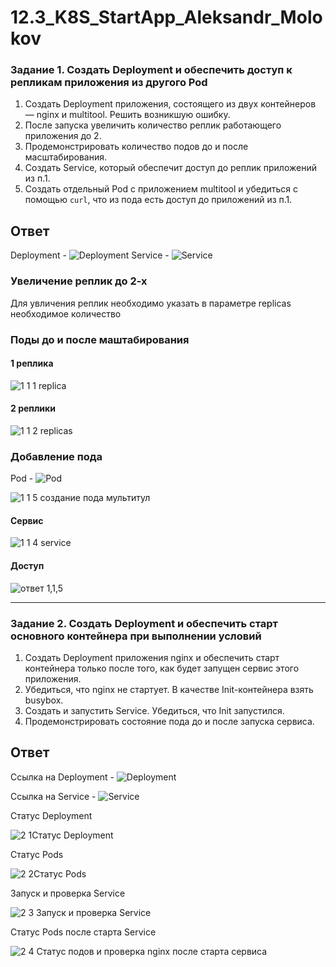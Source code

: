 # 12.3_K8S_StartApp_Aleksandr_Molokov

### Задание 1. Создать Deployment и обеспечить доступ к репликам приложения из другого Pod

1. Создать Deployment приложения, состоящего из двух контейнеров — nginx и multitool. Решить возникшую ошибку.
2. После запуска увеличить количество реплик работающего приложения до 2.
3. Продемонстрировать количество подов до и после масштабирования.
4. Создать Service, который обеспечит доступ до реплик приложений из п.1.
5. Создать отдельный Pod с приложением multitool и убедиться с помощью `curl`, что из пода есть доступ до приложений из п.1.

## Ответ

Deployment - ![Deployment](https://github.com/ALEMOLOKOV/12.3_K8S_StartApp_Aleksandr_Molokov/blob/93489d5c7b7cc5cfd5167d58dbf8ad0c31904804/1%20task)
Service - ![Service](https://github.com/ALEMOLOKOV/12.3_K8S_StartApp_Aleksandr_Molokov/blob/93489d5c7b7cc5cfd5167d58dbf8ad0c31904804/1%20task)

### Увеличение реплик до 2-х

Для увличения реплик необходимо указать в параметре replicas необходимое количество

### Поды до и после маштабирования

#### 1 реплика

![1 1 1 replica](https://github.com/ALEMOLOKOV/12.3_K8S_StartApp_Aleksandr_Molokov/assets/109212419/a9247007-66ab-470b-86bd-a83d7d609f39)

#### 2 реплики

![1 1 2 replicas](https://github.com/ALEMOLOKOV/12.3_K8S_StartApp_Aleksandr_Molokov/assets/109212419/40c05d70-24d5-4f85-9327-50b8645c8488)

### Добавление пода
Pod - ![Pod](https://github.com/ALEMOLOKOV/12.3_K8S_StartApp_Aleksandr_Molokov/blob/93489d5c7b7cc5cfd5167d58dbf8ad0c31904804/pod%20multitool.yaml)

![1 1 5 создание пода мультитул](https://github.com/ALEMOLOKOV/12.3_K8S_StartApp_Aleksandr_Molokov/assets/109212419/d7d2a831-cb48-45b1-942d-92bab2645a95)

#### Сервис

![1 1 4 service](https://github.com/ALEMOLOKOV/12.3_K8S_StartApp_Aleksandr_Molokov/assets/109212419/c28d2859-178a-486a-8fc6-e4aa43c3a998)

#### Доступ 

![ответ 1,1,5](https://github.com/ALEMOLOKOV/12.3_K8S_StartApp_Aleksandr_Molokov/assets/109212419/4b1f4978-f762-4f0f-ae0e-ffbdf4b8a84b)


------

### Задание 2. Создать Deployment и обеспечить старт основного контейнера при выполнении условий

1. Создать Deployment приложения nginx и обеспечить старт контейнера только после того, как будет запущен сервис этого приложения.
2. Убедиться, что nginx не стартует. В качестве Init-контейнера взять busybox.
3. Создать и запустить Service. Убедиться, что Init запустился.
4. Продемонстрировать состояние пода до и после запуска сервиса.

## Ответ

Ссылка на Deployment - ![Deployment](https://github.com/ALEMOLOKOV/12.3_K8S_StartApp_Aleksandr_Molokov/blob/49ce87a166f74a44d69e66c81aa838254ab21501/Deployment.yaml)

Ссылка на Service - ![Service](https://github.com/ALEMOLOKOV/12.3_K8S_StartApp_Aleksandr_Molokov/blob/cd0d7d873780023cbf0d1cf20cd323f66030e13b/Service.yaml)

Статус Deployment

![2 1Статус Deployment](https://github.com/ALEMOLOKOV/12.3_K8S_StartApp_Aleksandr_Molokov/assets/109212419/905b8856-c057-4533-be9f-7b9fd15ee283)

Статус Pods

![2 2Статус Pods](https://github.com/ALEMOLOKOV/12.3_K8S_StartApp_Aleksandr_Molokov/assets/109212419/85829aea-6b3f-49df-bee4-a8aa5c0928da)

Запуск и проверка Service

![2 3 Запуск и проверка Service](https://github.com/ALEMOLOKOV/12.3_K8S_StartApp_Aleksandr_Molokov/assets/109212419/68ddc692-bbf8-4325-b6b4-b077aae05c06)

Статус Pods после старта Service

![2 4 Статус подов и проверка nginx после старта сервиса](https://github.com/ALEMOLOKOV/12.3_K8S_StartApp_Aleksandr_Molokov/assets/109212419/6c0349fb-e867-4d65-8f40-1db1618f70b8)



